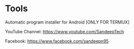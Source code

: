 # Tools

Automatic program installer for Android [ONLY FOR TERMUX]


YouTube Channel: https://www.youtube.com/SandeepTech


Facebook: https://www.facebook.com/sandeepn95
